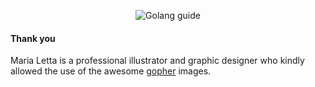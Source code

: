 <p align="center">
<img src="https://golang.guide/dist/img/gophers/golang-guide-gopher-img.png" alt="Golang guide" />
</p>



#### Thank you
<p>Maria Letta is a professional illustrator and graphic designer who kindly allowed the use of the awesome <a href="https://github.com/MariaLetta/free-gophers-pack" target="_blank">gopher</a> images.